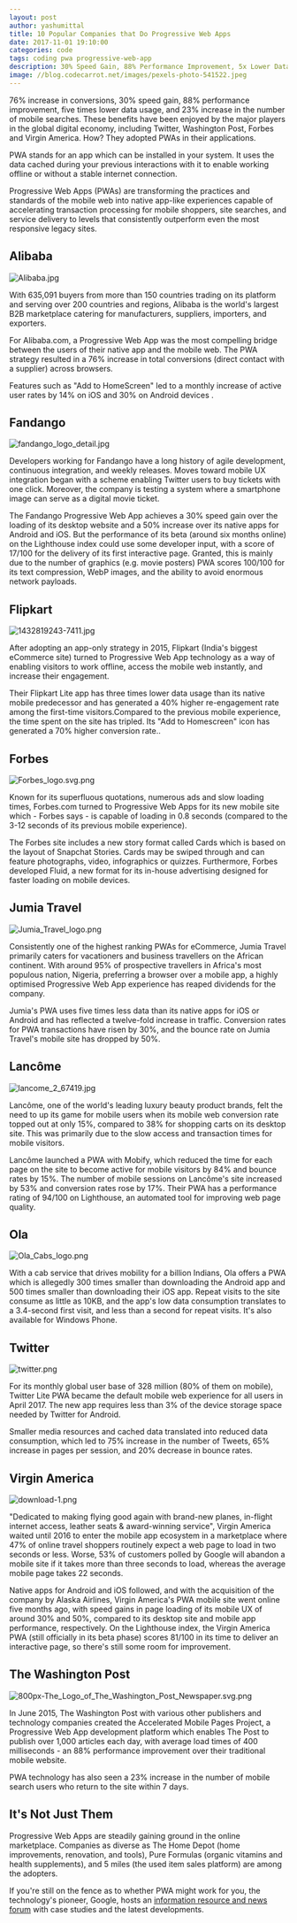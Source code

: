 ```yaml
---
layout: post
author: yashumittal
title: 10 Popular Companies that Do Progressive Web Apps
date: 2017-11-01 19:10:00
categories: code
tags: coding pwa progressive-web-app
description: 30% Speed Gain, 88% Performance Improvement, 5x Lower Data Usage and More. These Companies Have Already
image: //blog.codecarrot.net/images/pexels-photo-541522.jpeg
---
```


76% increase in conversions, 30% speed gain,  88% performance improvement, five times lower data usage, and 23% increase in the number of mobile searches. These benefits have been enjoyed by the major players in the global digital economy, including Twitter, Washington Post, Forbes and Virgin America. How? They adopted PWAs in their applications.

PWA stands for an app which can be installed in your system. It uses the data cached during your previous interactions with it to enable working offline or without a stable internet connection.

Progressive Web Apps (PWAs) are transforming the practices and standards of the mobile web into native app-like experiences capable of accelerating transaction processing for mobile shoppers, site searches, and service delivery to levels that consistently outperform even the most responsive legacy sites.

## Alibaba

![Alibaba.jpg](//blog.codecarrot.net/images/Alibaba.jpg)

With 635,091 buyers from more than 150 countries trading on its platform and serving over 200 countries and regions, Alibaba is the world's largest B2B  marketplace catering for manufacturers, suppliers, importers, and exporters.

For Alibaba.com, a Progressive Web App was the most compelling bridge between the users of their native app and the mobile web. The PWA strategy resulted in a 76% increase in total conversions (direct contact with a supplier) across browsers.

Features such as "Add to HomeScreen" led to a monthly increase of active user rates by 14% on iOS and 30% on Android devices .  

## Fandango

![fandango_logo_detail.jpg](//blog.codecarrot.net/images/fandango_logo_detail.jpg)

Developers working for Fandango have a long history of agile development, continuous integration, and weekly releases. Moves toward mobile UX integration began with a scheme enabling Twitter users to buy tickets with one click. Moreover, the company is testing a system where a smartphone image can serve as a digital movie ticket.

The Fandango Progressive Web App achieves a 30% speed gain over the loading of its desktop website and a 50% increase over its native apps for Android and iOS. But the performance of its beta (around six months online) on the Lighthouse index could use some developer input, with a score of 17/100 for the delivery of its first interactive page. Granted, this is mainly due to the number of graphics (e.g. movie posters) PWA scores 100/100 for its text compression, WebP images, and the ability to avoid enormous network payloads.

## Flipkart

![1432819243-7411.jpg](//blog.codecarrot.net/images/1432819243-7411.jpg)

After adopting an app-only strategy in 2015, Flipkart (India's biggest eCommerce site) turned to Progressive Web App technology as a way of enabling visitors to work offline, access the mobile web instantly, and increase their engagement.

Their Flipkart Lite app has three times lower data usage than its native mobile predecessor and has generated a 40% higher re-engagement rate among the first-time visitors.Compared to the previous mobile experience, the time spent on the site has tripled. Its "Add to Homescreen" icon has generated a 70% higher conversion rate..

## Forbes

![Forbes_logo.svg.png](//blog.codecarrot.net/images/Forbes_logo.svg.png)

Known for its superfluous quotations, numerous ads and slow loading times, Forbes.com turned to Progressive Web Apps for its new mobile site which - Forbes says - is capable of loading in 0.8 seconds (compared to the 3-12 seconds of its previous mobile experience).

The Forbes site includes a new story format called Cards which is based on the layout of Snapchat Stories. Cards may be swiped through and can feature photographs, video, infographics or quizzes. Furthermore, Forbes developed Fluid, a new format for its in-house advertising designed for faster loading on mobile devices.

## Jumia Travel

![Jumia_Travel_logo.png](//blog.codecarrot.net/images/Jumia_Travel_logo.png)

Consistently one of the highest ranking PWAs for eCommerce, Jumia Travel primarily caters for vacationers and business travellers on the African continent. With around 95% of prospective travellers in Africa's most populous nation, Nigeria, preferring a browser over a mobile app, a highly optimised Progressive Web App experience has reaped dividends for the company.

Jumia's PWA uses five times less data than its native apps for iOS or Android and has reflected a twelve-fold increase in traffic. Conversion rates for PWA transactions have risen by 30%, and the bounce rate on Jumia Travel's mobile site has dropped by 50%.

## Lancôme

![lancome_2_67419.jpg](//blog.codecarrot.net/images/lancome_2_67419.jpg)

Lancôme, one of the world's leading luxury beauty product brands, felt the need to up its game for mobile users when its mobile web conversion rate topped out at only 15%, compared to 38% for shopping carts on its desktop site. This was primarily due to the slow access and transaction times for mobile visitors.

Lancôme launched a PWA with Mobify, which reduced the time for each page on the site to become active for mobile visitors by 84% and bounce rates by 15%. The number of mobile sessions on Lancôme's site increased by 53% and conversion rates rose by 17%. Their PWA has a performance rating of 94/100 on Lighthouse, an automated tool for improving web page quality.

## Ola

![Ola_Cabs_logo.png](//blog.codecarrot.net/images/Ola_Cabs_logo.png)

With a cab service that drives mobility for a billion Indians, Ola offers a PWA which is allegedly 300 times smaller than downloading the Android app and 500 times smaller than downloading their iOS app. Repeat visits to the site consume as little as 10KB, and the app's low data consumption translates to a 3.4-second first visit, and less than a second for repeat visits. It's also available for Windows Phone.

## Twitter

![twitter.png](//blog.codecarrot.net/images/twitter.png)

For its monthly global user base of 328 million (80% of them on mobile), Twitter Lite PWA became the default mobile web experience for all users in April 2017. The new app requires less than 3% of the device storage space needed by Twitter for Android.

Smaller media resources and cached data translated into reduced data consumption, which led to 75% increase in the number of Tweets, 65% increase in pages per session, and 20% decrease in bounce rates.

## Virgin America

![download-1.png](//blog.codecarrot.net/images/download-1.png)

"Dedicated to making flying good again with brand-new planes, in-flight internet access, leather seats & award-winning service", Virgin America waited until 2016 to enter the mobile app ecosystem in a marketplace where 47% of online travel shoppers routinely expect a web page to load in two seconds or less. Worse, 53% of customers polled by Google will abandon a mobile site if it takes more than three seconds to load, whereas the average mobile page takes 22 seconds.

Native apps for Android and iOS followed, and with the acquisition of the company by Alaska Airlines, Virgin America's PWA mobile site went online five months ago, with speed gains in page loading of its mobile UX of around 30% and 50%, compared to its desktop site and mobile app performance, respectively. On the Lighthouse index, the Virgin America PWA (still officially in its beta phase) scores 81/100 in its time to deliver an interactive page, so there's still some room for improvement.

## The Washington Post

![800px-The_Logo_of_The_Washington_Post_Newspaper.svg.png](//blog.codecarrot.net/images/800px-The_Logo_of_The_Washington_Post_Newspaper.svg.png)

In June 2015, The Washington Post with various other publishers and technology companies created the Accelerated Mobile Pages Project, a Progressive Web App development platform which enables The Post to publish over 1,000 articles each day, with average load times of 400 milliseconds - an 88% performance improvement over their traditional mobile website.

PWA technology has also seen a 23% increase in the number of mobile search users who return to the site within 7 days.

## It's Not Just Them

Progressive Web Apps are steadily gaining ground in the online marketplace. Companies as diverse as The Home Depot (home improvements, renovation, and tools), Pure Formulas (organic vitamins and health supplements), and 5 miles (the used item sales platform) are among the adopters.

If you're still on the fence as to whether PWA might work for you, the technology's pioneer, Google, hosts an [information resource and news forum](//developers.google.com/web/showcase/) with case studies and the latest developments.